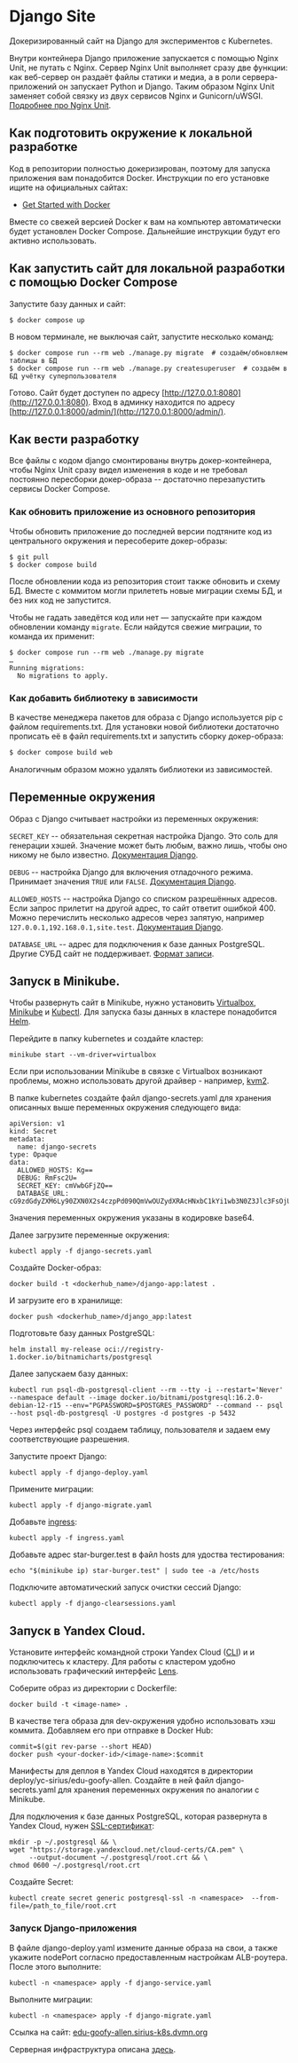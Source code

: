 # Django Site

Докеризированный сайт на Django для экспериментов с Kubernetes.

Внутри контейнера Django приложение запускается с помощью Nginx Unit, не путать с Nginx. Сервер Nginx Unit выполняет сразу две функции: как веб-сервер он раздаёт файлы статики и медиа, а в роли сервера-приложений он запускает Python и Django. Таким образом Nginx Unit заменяет собой связку из двух сервисов Nginx и Gunicorn/uWSGI. [Подробнее про Nginx Unit](https://unit.nginx.org/).

## Как подготовить окружение к локальной разработке

Код в репозитории полностью докеризирован, поэтому для запуска приложения вам понадобится Docker. Инструкции по его установке ищите на официальных сайтах:

- [Get Started with Docker](https://www.docker.com/get-started/)

Вместе со свежей версией Docker к вам на компьютер автоматически будет установлен Docker Compose. Дальнейшие инструкции будут его активно использовать.

## Как запустить сайт для локальной разработки с помощью Docker Compose

Запустите базу данных и сайт:

```shell
$ docker compose up
```

В новом терминале, не выключая сайт, запустите несколько команд:

```shell
$ docker compose run --rm web ./manage.py migrate  # создаём/обновляем таблицы в БД
$ docker compose run --rm web ./manage.py createsuperuser  # создаём в БД учётку суперпользователя
```

Готово. Сайт будет доступен по адресу [http://127.0.0.1:8080](http://127.0.0.1:8080). Вход в админку находится по адресу [http://127.0.0.1:8000/admin/](http://127.0.0.1:8000/admin/).

## Как вести разработку

Все файлы с кодом django смонтированы внутрь докер-контейнера, чтобы Nginx Unit сразу видел изменения в коде и не требовал постоянно пересборки докер-образа -- достаточно перезапустить сервисы Docker Compose.

### Как обновить приложение из основного репозитория

Чтобы обновить приложение до последней версии подтяните код из центрального окружения и пересоберите докер-образы:

``` shell
$ git pull
$ docker compose build
```

После обновлении кода из репозитория стоит также обновить и схему БД. Вместе с коммитом могли прилететь новые миграции схемы БД, и без них код не запустится.

Чтобы не гадать заведётся код или нет — запускайте при каждом обновлении команду `migrate`. Если найдутся свежие миграции, то команда их применит:

```shell
$ docker compose run --rm web ./manage.py migrate
…
Running migrations:
  No migrations to apply.
```

### Как добавить библиотеку в зависимости

В качестве менеджера пакетов для образа с Django используется pip с файлом requirements.txt. Для установки новой библиотеки достаточно прописать её в файл requirements.txt и запустить сборку докер-образа:

```sh
$ docker compose build web
```

Аналогичным образом можно удалять библиотеки из зависимостей.

<a name="env-variables"></a>
## Переменные окружения

Образ с Django считывает настройки из переменных окружения:

`SECRET_KEY` -- обязательная секретная настройка Django. Это соль для генерации хэшей. Значение может быть любым, важно лишь, чтобы оно никому не было известно. [Документация Django](https://docs.djangoproject.com/en/3.2/ref/settings/#secret-key).

`DEBUG` -- настройка Django для включения отладочного режима. Принимает значения `TRUE` или `FALSE`. [Документация Django](https://docs.djangoproject.com/en/3.2/ref/settings/#std:setting-DEBUG).

`ALLOWED_HOSTS` -- настройка Django со списком разрешённых адресов. Если запрос прилетит на другой адрес, то сайт ответит ошибкой 400. Можно перечислить несколько адресов через запятую, например `127.0.0.1,192.168.0.1,site.test`. [Документация Django](https://docs.djangoproject.com/en/3.2/ref/settings/#allowed-hosts).

`DATABASE_URL` -- адрес для подключения к базе данных PostgreSQL. Другие СУБД сайт не поддерживает. [Формат записи](https://github.com/jacobian/dj-database-url#url-schema).

## Запуск в Minikube.

Чтобы развернуть сайт в Minikube, нужно установить [Virtualbox](https://www.virtualbox.org/wiki/Downloads), [Minikube](https://minikube.sigs.k8s.io/docs/start/) и [Kubectl](https://kubernetes.io/docs/tasks/tools/). Для запуска базы данных  в кластере понадобится [Helm](https://helm.sh/). 

Перейдите в папку kubernetes и создайте кластер:
```
minikube start --vm-driver=virtualbox
```

Если при использовании Minikube в связке с Virtualbox возникают проблемы, можно использовать другой драйвер - например, [kvm2](https://minikube.sigs.k8s.io/docs/drivers/kvm2/).

В папке kubernetes создайте файл django-secrets.yaml для хранения описанных выше переменных окружения следующего вида:
```
apiVersion: v1
kind: Secret
metadata:
  name: django-secrets
type: Opaque
data:
  ALLOWED_HOSTS: Kg==
  DEBUG: RmFsc2U=
  SECRET_KEY: cmVwbGFjZQ==
  DATABASE_URL: cG9zdGdyZXM6Ly90ZXN0X2s4czpPd090QmVwOUZydXRAcHNxbC1kYi1wb3N0Z3Jlc3FsOjU0MzIvdGVzdF9rOHM=
```
Значения переменных окружения указаны в кодировке base64.

Далее загрузите переменные окружения:
```
kubectl apply -f django-secrets.yaml
```
Создайте Docker-образ:
```
docker build -t <dockerhub_name>/django-app:latest .
```
И загрузите его в хранилище:
```
docker push <dockerhub_name>/django_app:latest
```
Подготовьте базу данных PostgreSQL:
```
helm install my-release oci://registry-1.docker.io/bitnamicharts/postgresql
```
Далее запускаем базу данных:
```
kubectl run psql-db-postgresql-client --rm --tty -i --restart='Never' --namespace default --image docker.io/bitnami/postgresql:16.2.0-debian-12-r15 --env="PGPASSWORD=$POSTGRES_PASSWORD" --command -- psql --host psql-db-postgresql -U postgres -d postgres -p 5432
``` 
Через интерфейс psql создаем таблицу, пользователя и задаем ему соответствующие разрешения.

Запустите проект Django:
```
kubectl apply -f django-deploy.yaml
```
Примените миграции:
```
kubectl apply -f django-migrate.yaml
```
Добавьте [ingress](https://kubernetes.io/docs/tasks/access-application-cluster/ingress-minikube/):
```
kubectl apply -f ingress.yaml
```
Добавьте адрес star-burger.test в файл hosts для удоства тестирования:
```
echo "$(minikube ip) star-burger.test" | sudo tee -a /etc/hosts
```
Подключите автоматический запуск очистки сессий Django:
```
kubectl apply -f django-clearsessions.yaml
```
## Запуск в Yandex Cloud.

Установите интерфейс командной строки Yandex Cloud ([CLI](https://yandex.cloud/en/docs/cli/quickstart)) и и подключитесь к кластеру. Для работы с кластером удобно использовать графический интерфейс [Lens](https://store.k8slens.dev/products/lens-desktop-personal).

Соберите образ из директории с Dockerfile:
```
docker build -t <image-name> .
```
В качестве тега образа для dev-окружения удобно использовать хэш коммита. Добавляем его при отправке в Docker Hub:
```
commit=$(git rev-parse --short HEAD) 
docker push <your-docker-id>/<image-name>:$commit
```
Манифесты для деплоя в Yandex Cloud находятся в директории deploy/yc-sirius/edu-goofy-allen. Создайте в ней файл django-secrets.yaml для хранения переменных окружения по аналогии с Minikube.

Для подключения к базе данных PostgreSQL, которая развернута в Yandex Cloud, нужен [SSL-сертификат](https://yandex.cloud/ru/docs/managed-postgresql/operations/connect#get-ssl-cert):
```
mkdir -p ~/.postgresql && \
wget "https://storage.yandexcloud.net/cloud-certs/CA.pem" \
     --output-document ~/.postgresql/root.crt && \
chmod 0600 ~/.postgresql/root.crt
```
Создайте Secret:
```
kubectl create secret generic postgresql-ssl -n <namespace>  --from-file=/path_to_file/root.crt
```
### Запуск Django-приложения

В файле django-deploy.yaml измените данные образа на свои, а также укажите nodePort согласно предоставленным настройкам ALB-роутера. После этого выполните:

```
kubectl -n <namespace> apply -f django-service.yaml
```
Выполните миграции:
```
kubectl -n <namespace> apply -f django-migrate.yaml
```
Ссылка на сайт: [edu-goofy-allen.sirius-k8s.dvmn.org](https://edu-goofy-allen.sirius-k8s.dvmn.org/)

Серверная инфраструктура описана [здесь](https://sirius-env-registry.website.yandexcloud.net/edu-goofy-allen.html).
